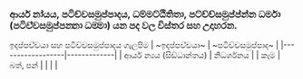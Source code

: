 ### ආර්ය නා‍්‍යය, පටිච්චසමුප්පාදය, ධම්මට්ඨිතිතා,  පට්ච්ච්සමුප්ප්න්න ධර්මා (පටිච‍්චසමුප‍්පන‍්නා ධම‍්මා) යන පද වල විස්තර සහ උදාහරන.

ඉදප‍්පච‍්චයා සහ පටිච්චසමුප්පාදය ගැලපිම
| ~ඉදප‍්පච‍්චයා~        | ~පටිච්චසමුප්පාද~ |
|------------------|-------------|
| ආර්ය න්‍යය (සිඩ්ධාන්තය) | නිධර්ශනය      |
| කෑම               | බත්, පන්      |
|                  |             |
